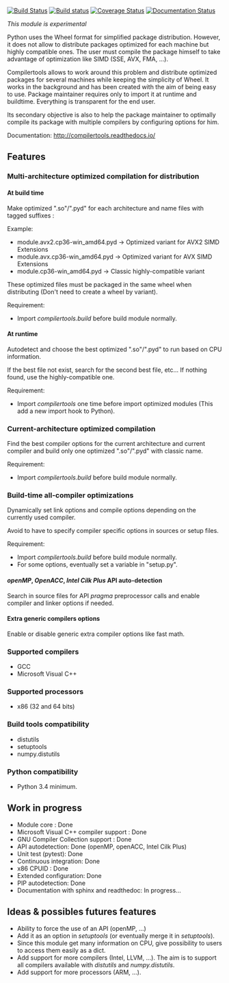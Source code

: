 [![Build Status](https://travis-ci.org/JGoutin/compilertools.svg?branch=master)](https://travis-ci.org/JGoutin/compilertools)
[![Build status](https://ci.appveyor.com/api/projects/status/khsf4rjrjo78xcmm?svg=true)](https://ci.appveyor.com/project/JGoutin/compilertools)
[![Coverage Status](https://coveralls.io/repos/github/JGoutin/compilertools/badge.svg?branch=master)](https://coveralls.io/github/JGoutin/compilertools?branch=master)
[![Documentation Status](https://readthedocs.org/projects/compilertools/badge/?version=latest)](http://compilertools.readthedocs.io/en/latest/?badge=latest)

*This module is experimental*

Python uses the Wheel format for simplified package distribution. However,
it does not allow to distribute packages optimized for each machine but highly compatible ones.
The user must compile the package himself to take advantage of optimization like SIMD (SSE, AVX, FMA, ...).

Compilertools allows to work around this problem and distribute optimized packages for several machines while keeping the simplicity of Wheel.
It works in the background and has been created with the aim of being easy to use.
Package maintainer requires only to import it at runtime and buildtime. Everything is transparent for the end user.

Its secondary objective is also to help the package maintainer to optimally compile its package with multiple compilers by configuring options for him.

Documentation: http://compilertools.readthedocs.io/

## Features

### Multi-architecture optimized compilation for distribution

#### At build time

Make optimized ".so"/".pyd" for each architecture and name files with tagged suffixes : 

Example:
* module.avx2.cp36-win_amd64.pyd -> Optimized variant for AVX2 SIMD Extensions
* module.avx.cp36-win_amd64.pyd -> Optimized variant for AVX SIMD Extensions
* module.cp36-win_amd64.pyd -> Classic highly-compatible variant

These optimized files must be packaged in the same wheel when distributing (Don't need to create a wheel by variant).

Requirement:
* Import *compilertools.build* before build module normally.

#### At runtime

Autodetect and choose the best optimized ".so"/".pyd" to run based on CPU information.

If the best file not exist, search for the second best file, etc... If nothing found, use the highly-compatible one. 

Requirement:
* Import *compilertools* one time before import optimized modules (This add a new import hook to Python).

### Current-architecture optimized compilation

Find the best compiler options for the current architecture and current compiler and build only one optimized ".so"/".pyd" with classic name.

Requirement:
* Import *compilertools.build* before build module normally.

### Build-time all-compiler optimizations

Dynamically set link options and compile options depending on the currently used compiler.

Avoid to have to specify compiler specific options in sources or setup files.

Requirement:
* Import *compilertools.build* before build module normally.
* For some options, eventually set a variable in "setup.py".

#### *openMP*, *OpenACC*, *Intel Cilk Plus* API auto-detection

Search in source files for API *pragma* preprocessor calls and enable compiler and linker options if needed.

#### Extra generic compilers options

Enable or disable generic extra compiler options like fast math.

### Supported compilers

* GCC
* Microsoft Visual C++

### Supported processors

* x86 (32 and 64 bits)

### Build tools compatibility

* distutils
* setuptools
* numpy.distutils

### Python compatibility

* Python 3.4 minimum.

## Work in progress

* Module core : Done
* Microsoft Visual C++ compiler support : Done
* GNU Compiler Collection support : Done
* API autodetection: Done (openMP, openACC, Intel Cilk Plus)
* Unit test (pytest): Done
* Continuous integration: Done
* x86 CPUID : Done
* Extended configuration: Done
* PIP autodetection: Done
* Documentation with sphinx and readthedoc: In progress...

## Ideas & possibles futures features

* Ability to force the use of an API (openMP, ...)
* Add it as an option in *setuptools* (or eventually merge it in *setuptools*).
* Since this module get many information on CPU, give possibility to users to access them easily as a dict.
* Add support for more compilers (Intel, LLVM, ...). The aim is to support all compilers available with *distutils* and *numpy.distutils*.
* Add support for more processors (ARM, ...).
